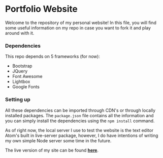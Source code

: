 Portfolio Website
===================
Welcome to the repository of my personal website! In this file, you will find some useful information on my repo in case you want to fork it and play around with it.

### Dependencies

This repo depends on 5 frameworks (for now):
- Bootstrap
- JQuery
- Font Awesome
- Lightbox
- Google Fonts

### Setting up
All these dependencies can be imported through CDN's or through locally installed packages. The `package.json` file contains all the information and you can simply install the dependencies using the `npm install` command.

As of right now, the local server I use to test the website is the text editor Atom's built in live-server package, however, I do have intentions of writing my own simple Node server some time in the future.

The live version of my site can be found **[here](http://onepunman.me)**.
